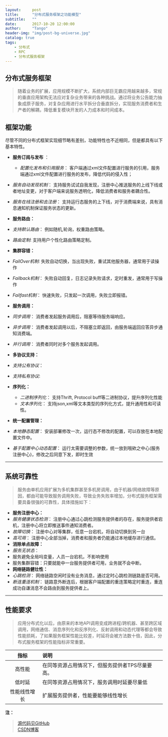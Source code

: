 ```yaml
---
layout:     post
title:      "分布式服务框架之功能模型"
subtitle:   ""
date:       2017-10-20 12:00:00
author:     "Tango"
header-img: "img/post-bg-universe.jpg"
catalog: true
tags:   
    - 分布式
    - RPC
    - 分布式服务框架
---
```


## 分布式服务框架
> 随着业务的扩展，应用规模不断扩大，系统内部巨无霸应用越来越多，常规的垂直应用架构无法应对复杂业务带来的各种挑战。通过将业务公告能力抽象成原子服务，对复杂应用进行水平拆分合垂直拆分，实现服务消费者和生产者的解耦，降低重复模块开发的人力成本和时间成本。    

## 框架功能
   尽管不同的分布式框架实现细节略有差别，功能特性也不近相同，但是都具有以下基本特性。  
  
 - **服务订阅与发布** ：  
 
   -  *配置化发布和引用服务*：
   客户端通过xml文件配置进行服务的引用，服务端通过xml文件配置进行服务的发布，降低代码的侵入性；
  - *服务自动发现机制*：
   支持服务试试自我发现，注册中心推送服务的上线下线或者地址变更，对于客户端来说服务透明化，降低消费者和服务者耦合性。
  - *服务在线注册和去注册*： 
   支持运行态服务的上下线，对于消费端来说，具有消息通知机制保证服务状态的更新。  

 -  **服务路由：**

  - *支持默认路由*：
    例如随机,轮询，权重路由策略。
  - *路由定制*: 
    支持用户个性化路由策略定制。

 - **集群容错：**
 
  - *FailOver机制*:
   失败自动切换，当出现失败，重试其他服务器，通常用于读操作
  - *Failback机制*：
   失败自动回复，日志记录失败请求，定时重发，通常用于写操作
  - *Failfast机制*：
   快速失败，只发起一次调用，失败立即报错。

 - **服务调用：**  

  - *同步调用*：
   消费者发起服务调用后，阻塞等待服务端响应。
  - *异步调用*：
    消费者发起调用以后，不阻塞立即返回，由服务端返回应答异步通知消费端。
  - *并行调用*：
  消费者同时对多个服务发起调用。     

-   **多协议支持：**
   - *支持公有协议*：
   - *支持私有协议*:

- **序列化：**
  - *二进制序列化*：
  支持Thrift, Protocol buff等二进制协议，提升序列化性能
  - *文本序列化*：
  支持json,xml等文本类型的序列化方式，提升通用性和可读性。  

-   **统一配置管理：**
  - *本地静态配置*：
 安装部署修改一次，运行态不修改的配置，可以存放在本地配置文件中。
  - *基于配置中心动态配置*：
   运行太需要调整的参数，统一放到哦欸之中心(服务注册中心)，修改之后同意下发，即时生效

---
## 系统可靠性

> 服务由单机应用扩展为多机集群甚至多机房调用，由于机器/网络故障等原因，都由可能导致服务调用失败，导致业务失败率增加，分布式服务框架需要具备很强的可靠性，具体措施如下：

- **服务注册中心：**
 - *服务健康状态检测*：
  注册中心通过心跳检测服务提供者的存在，服务提供者宕机，注册中心将立即推送事件通知消费者。
 - *故障切换*：
 注册中心对等集群，任意一台宕机，将自动切换到另一台
 - *高可用*：
 注册中心全部当掉，消费者和服务者仍能通过本地缓存进行通信。 
- **消除单点故障：**
 - *服务无状态*：
 - 服务避免全局吗变量，人员一台宕机，不影响使用
 - 服务集群容错：只要就能中一台服务提供者可用，业务就不会中断。
- **网络链路健壮性：**
 - *心跳检测*：
 网络链路空闲时没有业务消息，通过定时心跳检测链路是否可用。
 - *断连重连机制*：
 链路意外断连后，根据客户端配置的重连策略定时重连，重连  成功自谦消息不会路由到服务提供者上。  

---

## 性能要求
> 应用分布式化以后，由原来的本地API调用变成跨进程/跨机器、甚至跨区域调用，网络通信、消息序列化和反序列化、反射调用和动态代理等都会导致性能损耗，了如果服务框架性能比较差，时延将会被方法数十倍，因此，分布式服务框架的性能指标非常重要。

|指标         |说明|
| :-----------: |:-------- |
|高性能 | 在同等资源占用情况下，但服务提供者TPS尽量要高。|
|低时延 | 在同等资源占用情况下，服务调用时延要尽量低 |
|性能线性增长  |扩展服务提供者，性能要能够线性增长 |

**注：**
 > [源代码见GitHub](https://github.com/Tangocc/rpc)  
 > [CSDN博客](http://blog.csdn.net/u013291818/article/details/78351206)

